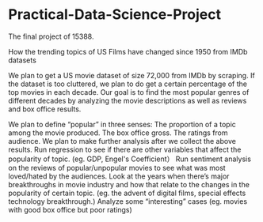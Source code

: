 # Practical-Data-Science-Project
The final project of 15388.

How the trending topics of US Films have changed since 1950 from IMDb datasets 

We plan to get a US movie dataset of size 72,000 from IMDb by scraping. If the dataset is too cluttered, we plan to do get a certain percentage of the top movies in each decade. Our goal is to find the most popular genres of different decades by analyzing the movie descriptions as well as reviews and box office results. 

We plan to define “popular” in three senses:
The proportion of a topic among the movie produced.
The box office gross.
The ratings from audience.
We plan to make further analysis after we collect the above results.
Run regression to see if there are other variables that affect the popularity of topic. (eg. GDP, Engel's Coefficient）
Run sentiment analysis on the reviews of popular/unpopular movies to see what was most loved/hated by the audiences. 
Look at the years when there’s major breakthroughs in movie industry and how that relate to the changes in the popularity of certain topic. (eg. the advent of digital films, special effects technology breakthrough.)
Analyze some “interesting” cases (eg. movies with good box office but poor ratings)
